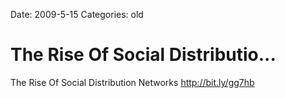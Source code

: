 Date: 2009-5-15
Categories: old

# The Rise Of Social Distributio...

The Rise Of Social Distribution Networks <a href="http://bit.ly/gg7hb" rel="nofollow">http://bit.ly/gg7hb</a>
